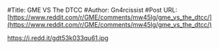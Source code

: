 #Title: GME VS The DTCC
#Author: Gn4rcissist
#Post URL: [https://www.reddit.com/r/GME/comments/mw45lg/gme_vs_the_dtcc/](https://www.reddit.com/r/GME/comments/mw45lg/gme_vs_the_dtcc/)


https://i.redd.it/gdt53k033qu61.jpg